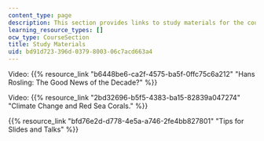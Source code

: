 ```yaml
---
content_type: page
description: This section provides links to study materials for the course.
learning_resource_types: []
ocw_type: CourseSection
title: Study Materials
uid: bd91d723-396d-0379-8003-06c7acd663a4
---
```


Video: {{% resource_link "b6448be6-ca2f-4575-ba5f-0ffc75c6a212" "Hans Rosling: The Good News of the Decade?" %}}

Video: {{% resource_link "2bd32696-b5f5-4383-ba15-82839a047274" "Climate Change and Red Sea Corals." %}}

{{% resource_link "bfd76e2d-d778-4e5a-a746-2fe4bb827801" "Tips for Slides and Talks" %}}